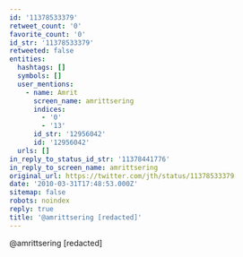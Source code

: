 ```yaml
---
id: '11378533379'
retweet_count: '0'
favorite_count: '0'
id_str: '11378533379'
retweeted: false
entities:
  hashtags: []
  symbols: []
  user_mentions:
    - name: Amrit
      screen_name: amrittsering
      indices:
        - '0'
        - '13'
      id_str: '12956042'
      id: '12956042'
  urls: []
in_reply_to_status_id_str: '11378441776'
in_reply_to_screen_name: amrittsering
original_url: https://twitter.com/jth/status/11378533379
date: '2010-03-31T17:48:53.000Z'
sitemap: false
robots: noindex
reply: true
title: '@amrittsering [redacted]'
---
```


@amrittsering [redacted]